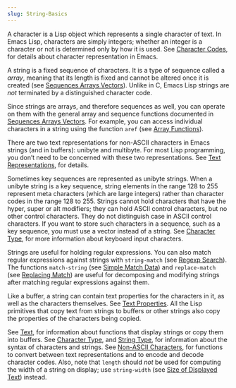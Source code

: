 ```yaml
---
slug: String-Basics
---
```


A character is a Lisp object which represents a single character of text. In Emacs Lisp, characters are simply integers; whether an integer is a character or not is determined only by how it is used. See [Character Codes](/docs/elisp/Character-Codes), for details about character representation in Emacs.

A string is a fixed sequence of characters. It is a type of sequence called a *array*, meaning that its length is fixed and cannot be altered once it is created (see [Sequences Arrays Vectors](/docs/elisp/Sequences-Arrays-Vectors)). Unlike in C, Emacs Lisp strings are *not* terminated by a distinguished character code.

Since strings are arrays, and therefore sequences as well, you can operate on them with the general array and sequence functions documented in [Sequences Arrays Vectors](/docs/elisp/Sequences-Arrays-Vectors). For example, you can access individual characters in a string using the function `aref` (see [Array Functions](/docs/elisp/Array-Functions)).

There are two text representations for non-ASCII characters in Emacs strings (and in buffers): unibyte and multibyte. For most Lisp programming, you don’t need to be concerned with these two representations. See [Text Representations](/docs/elisp/Text-Representations), for details.

Sometimes key sequences are represented as unibyte strings. When a unibyte string is a key sequence, string elements in the range 128 to 255 represent meta characters (which are large integers) rather than character codes in the range 128 to 255. Strings cannot hold characters that have the hyper, super or alt modifiers; they can hold ASCII control characters, but no other control characters. They do not distinguish case in ASCII control characters. If you want to store such characters in a sequence, such as a key sequence, you must use a vector instead of a string. See [Character Type](/docs/elisp/Character-Type), for more information about keyboard input characters.

Strings are useful for holding regular expressions. You can also match regular expressions against strings with `string-match` (see [Regexp Search](/docs/elisp/Regexp-Search)). The functions `match-string` (see [Simple Match Data](/docs/elisp/Simple-Match-Data)) and `replace-match` (see [Replacing Match](/docs/elisp/Replacing-Match)) are useful for decomposing and modifying strings after matching regular expressions against them.

Like a buffer, a string can contain text properties for the characters in it, as well as the characters themselves. See [Text Properties](/docs/elisp/Text-Properties). All the Lisp primitives that copy text from strings to buffers or other strings also copy the properties of the characters being copied.

See [Text](/docs/elisp/Text), for information about functions that display strings or copy them into buffers. See [Character Type](/docs/elisp/Character-Type), and [String Type](/docs/elisp/String-Type), for information about the syntax of characters and strings. See [Non-ASCII Characters](/docs/elisp/Non_002dASCII-Characters), for functions to convert between text representations and to encode and decode character codes. Also, note that `length` should *not* be used for computing the width of a string on display; use `string-width` (see [Size of Displayed Text](/docs/elisp/Size-of-Displayed-Text)) instead.
